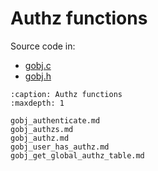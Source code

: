 # Authz functions

Source code in:
- [gobj.c](https://github.com/artgins/yunetas/blob/main/kernel/c/gobj-c/src/gobj.c)
- [gobj.h](https://github.com/artgins/yunetas/blob/main/kernel/c/gobj-c/src/gobj.h)

```{toctree}
:caption: Authz functions
:maxdepth: 1

gobj_authenticate.md
gobj_authzs.md
gobj_authz.md
gobj_user_has_authz.md
gobj_get_global_authz_table.md


```
